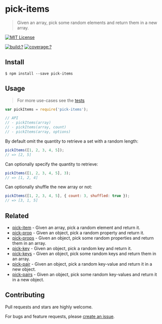 # pick-items

> Given an array, pick some random elements and return them in a new array.


[![MIT License](https://img.shields.io/badge/license-MIT_License-green.svg?style=flat-square)](https://github.com/mock-end/pick-items/blob/master/LICENSE)

[![build:?](https://img.shields.io/travis/mock-end/pick-items/master.svg?style=flat-square)](https://travis-ci.org/mock-end/pick-items)
[![coverage:?](https://img.shields.io/coveralls/mock-end/pick-items/master.svg?style=flat-square)](https://coveralls.io/github/mock-end/pick-items)


## Install

```
$ npm install --save pick-items 
```

## Usage

> For more use-cases see the [tests](https://github.com/mock-end/pick-items/blob/master/test/spec/index.js)

```js
var pickItems = require('pick-items');

// API
// - pickItems(array)
// - pickItems(array, count)
// - pickItems(array, options)
```

By default omit the quantity to retrieve a set with a random length:

```js
pickItems([1, 2, 3, 4, 5]);
// => [2, 5]
```

Can optionally specify the quantity to retrieve:

```js
pickItems([1, 2, 3, 4, 5], 3);
// => [1, 2, 4]
```

Can optionally shuffle the new array or not:

```js
pickItems([1, 2, 3, 4, 5], { count: 3, shuffled: true });
// => [3, 1, 5]
```

## Related

- [pick-item](https://github.com/mock-end/pick-item) - Given an array, pick a random element and return it.
- [pick-prop](https://github.com/mock-end/pick-prop) - Given an object, pick a random property and return it.
- [pick-props](https://github.com/mock-end/pick-props) - Given an object, pick some random properties and return them in an array.
- [pick-key](https://github.com/mock-end/pick-key) - Given an object, pick a random key and return it.
- [pick-keys](https://github.com/mock-end/pick-keys) - Given an object, pick some random keys and return them in an array.
- [pick-pair](https://github.com/mock-end/pick-pair) - Given an object, pick a random key-value and return it in a new object.
- [pick-pairs](https://github.com/mock-end/pick-pairs) - Given an object, pick some random key-values and return it in a new object.

## Contributing

Pull requests and stars are highly welcome.

For bugs and feature requests, please [create an issue](https://github.com/mock-end/pick-items/issues/new).
